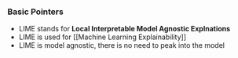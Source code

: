 ### Basic Pointers
- LIME stands for **Local Interpretable Model Agnostic Explnations**
- LIME is used for [[Machine Learning Explainability]]
- LIME is model agnostic, there is no need to peak into the model


